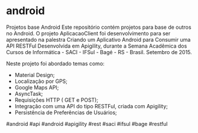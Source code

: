 # android
Projetos base Android
Este repositório contém projetos para base de outros no Android.
O projeto AplicacaoClient foi desenvolvimento para ser apresentado na palestra Criando um Aplicativo Android para Consumir uma API RESTFul Desenvolvida em Apigility, durante a Semana Acadêmica dos Cursos de Informática - SACI - IFSul - Bagé - RS - Brasil. Setembro de 2015.

Neste projeto foi abordado temas como:

- Material Design;
- Localização por GPS;
- Google Maps API;
- AsyncTask;
- Requisições HTTP ( GET e POST);
- Integração com uma API do tipo RESTFul, criada com Apigility;
- Persistência de Preferências de Usuários;

#android #api #android #apigility #rest #saci #ifsul #bage #restful

